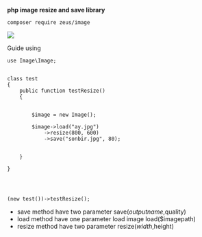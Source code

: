 **php image resize and save library**


    composer require zeus/image

![](https://pilsniak.com/wp-content/uploads/2017/02/logo-composer-transparent.png)



Guide using


    use Image\Image;
    
    
    class test
    {
        public function testResize()
        {
    
    
            $image = new Image();
    
            $image->load("ay.jpg")
                ->resize(800, 600)
                ->save("sonbir.jpg", 80);
    
    
        }
    
    }
	
	
    
    
    (new test())->testResize();
    

- save method have two parameter save($outputname,$quality)
- load method have one parameter load image load($imagepath)
- resize method have two parameter   resize($width,$height)




